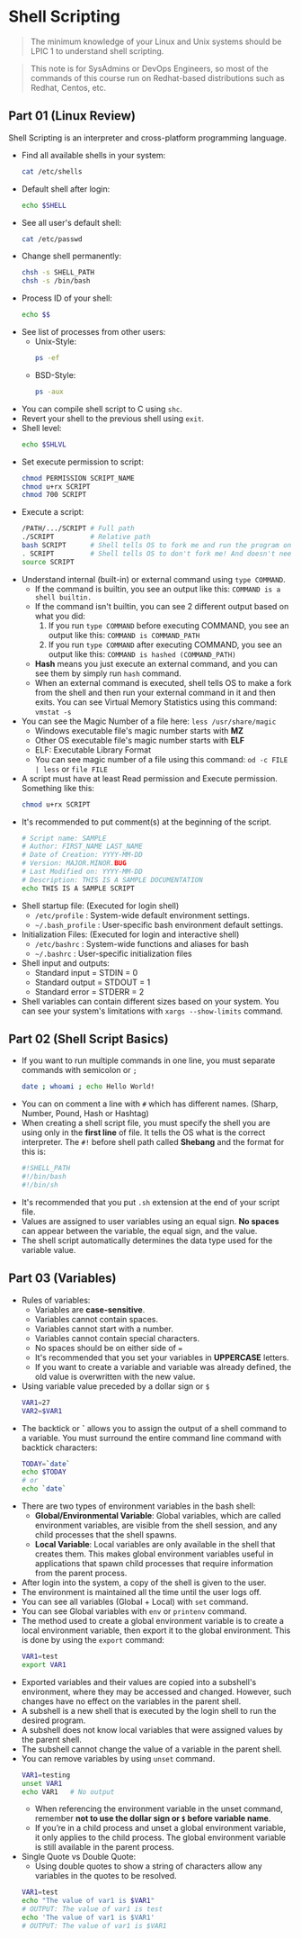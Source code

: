 # Shell Scripting

> The minimum knowledge of your Linux and Unix systems should be LPIC 1 to understand shell scripting.

> This note is for SysAdmins or DevOps Engineers, so most of the commands of this course run on Redhat-based distributions such as Redhat, Centos, etc.

## Part 01 (Linux Review)

Shell Scripting is an interpreter and cross-platform programming language.

- Find all available shells in your system:
  ```bash
  cat /etc/shells
  ```
- Default shell after login:
  ```bash
  echo $SHELL
  ```
- See all user's default shell:
  ```bash
  cat /etc/passwd
  ```
- Change shell permanently:
  ```bash
  chsh -s SHELL_PATH
  chsh -s /bin/bash
  ```
- Process ID of your shell:
  ```bash
  echo $$
  ```
- See list of processes from other users:
  - Unix-Style:
    ```bash
    ps -ef
    ```
  - BSD-Style:
    ```bash
    ps -aux
    ```
- You can compile shell script to C using `shc`.
- Revert your shell to the previous shell using `exit`.
- Shell level:
  ```bash
  echo $SHLVL
  ```
- Set execute permission to script:
  ```bash
  chmod PERMISSION SCRIPT_NAME
  chmod u+rx SCRIPT
  chmod 700 SCRIPT
  ```
- Execute a script:
  ```bash
  /PATH/.../SCRIPT # Full path
  ./SCRIPT         # Relative path
  bash SCRIPT      # Shell tells OS to fork me and run the program on that.
  . SCRIPT         # Shell tells OS to don't fork me! And doesn't need permission to run!
  source SCRIPT
  ```
- Understand internal (built-in) or external command using `type COMMAND`.
  - If the command is builtin, you see an output like this: `COMMAND is a shell builtin.`
  - If the command isn't builtin, you can see 2 different output based on what you did:
    1. If you run `type COMMAND` before executing COMMAND, you see an output like this: `COMMAND is COMMAND_PATH`
    2. If you run `type COMMAND` after executing COMMAND, you see an output like this: `COMMAND is hashed (COMMAND_PATH)`
  - **Hash** means you just execute an external command, and you can see them by simply run `hash` command.
  - When an external command is executed, shell tells OS to make a fork from the shell and then run your external command in it and then exits. You can see Virtual Memory Statistics using this command: `vmstat -s`
- You can see the Magic Number of a file here: `less /usr/share/magic`
  - Windows executable file's magic number starts with **MZ**
  - Other OS executable file's magic number starts with **ELF**
  - ELF: Executable Library Format
  - You can see magic number of a file using this command: `od -c FILE | less` or `file FILE`
- A script must have at least Read permission and Execute permission. Something like this:
  ```bash
  chmod u+rx SCRIPT
  ```
- It's recommended to put comment(s) at the beginning of the script.
  ```bash
  # Script name: SAMPLE
  # Author: FIRST_NAME LAST_NAME
  # Date of Creation: YYYY-MM-DD
  # Version: MAJOR.MINOR.BUG
  # Last Modified on: YYYY-MM-DD
  # Description: THIS IS A SAMPLE DOCUMENTATION
  echo THIS IS A SAMPLE SCRIPT
  ```
- Shell startup file: (Executed for login shell)
  - `/etc/profile` : System-wide default environment settings.
  - `~/.bash_profile` : User-specific bash environment default settings.
- Initialization Files: (Executed for login and interactive shell)
  - `/etc/bashrc` : System-wide functions and aliases for bash
  - `~/.bashrc` : User-specific initialization files
- Shell input and outputs:
  - Standard input = STDIN = 0
  - Standard output = STDOUT = 1
  - Standard error = STDERR = 2
- Shell variables can contain different sizes based on your system. You can see your system's limitations with `xargs --show-limits` command.

## Part 02 (Shell Script Basics)

- If you want to run multiple commands in one line, you must separate commands with semicolon or `;`
  ```bash
  date ; whoami ; echo Hello World!
  ```
- You can on comment a line with `#` which has different names. (Sharp, Number, Pound, Hash or Hashtag)
- When creating a shell script file, you must specify the shell you are using only in the **first line** of file. It tells the OS what is the correct interpreter. The `#!` before shell path called **Shebang** and the format for this is:
  ```bash
  #!SHELL_PATH
  #!/bin/bash
  #!/bin/sh
  ```
- It's recommended that you put `.sh` extension at the end of your script file.
- Values are assigned to user variables using an equal sign. **No
spaces** can appear between the variable, the equal sign, and the
value.
- The shell script automatically determines the data type used for
the variable value.

## Part 03 (Variables)

- Rules of variables:
  - Variables are **case-sensitive**.
  - Variables cannot contain spaces.
  - Variables cannot start with a number.
  - Variables cannot contain special characters.
  - No spaces should be on either side of `=`
  - It's recommended that you set your variables in **UPPERCASE** letters.
  - If you want to create a variable and variable was already defined, the old value is overwritten with the new value.
- Using variable value preceded by a dollar sign or `$`
  ```bash
  VAR1=27
  VAR2=$VAR1
  ```
- The backtick or **\`** allows you to assign the output of a shell command
to a variable. You must surround the entire command line command with
backtick characters:
  ```bash
  TODAY=`date`
  echo $TODAY
  # or
  echo `date`
  ```
- There are two types of environment variables in the bash shell:
  - **Global/Environmental Variable**: Global variables, which are called environment variables, are visible from the shell session, and any child processes that the shell spawns.
  - **Local Variable**: Local variables are only available in the shell that creates them. This makes global environment variables useful in applications that spawn child processes that require information from the parent process.
- After login into the system, a copy of the shell is given to the user.
- The environment is maintained all the time until the user logs off.
- You can see all variables (Global + Local) with `set` command.
- You can see Global variables with `env` or `printenv` command.
- The method used to create a global environment variable is to create a local environment variable, then export it to the global environment. This is done by using the `export` command:
  ```bash
  VAR1=test
  export VAR1
  ```
- Exported variables and their values are copied into a subshell's environment, where they may be accessed and changed. However, such changes have no effect on the variables in the parent shell.
- A subshell is a new shell that is executed by the login shell to run the desired program.
- A subshell does not know local variables that were assigned values by the parent shell.
- The subshell cannot change the value of a variable in the parent shell.
- You can remove variables by using `unset` command.
  ```bash
  VAR1=testing
  unset VAR1
  echo VAR1   # No output
  ```
  - When referencing the environment variable in the unset command, remember **not to use the dollar sign or `$` before variable name**.
  - If you’re in a child process and unset a global environment variable, it only applies to the child process. The global environment variable is still available in the parent process.
- Single Quote vs Double Quote:
  - Using double quotes to show a string of characters allow any variables in the quotes to be resolved.
  ```bash
  VAR1=test
  echo "The value of var1 is $VAR1"
  # OUTPUT: The value of var1 is test
  echo 'The value of var1 is $VAR1'
  # OUTPUT: The value of var1 is $VAR1
  ```
